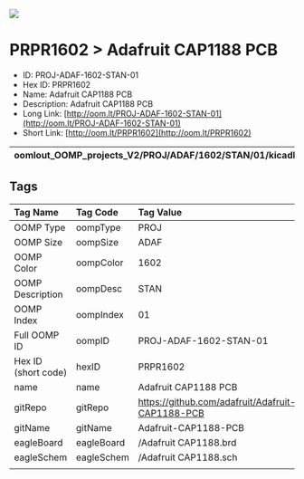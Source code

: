 


  
![][im]
# PRPR1602 > Adafruit CAP1188 PCB

- ID: PROJ-ADAF-1602-STAN-01
- Hex ID: PRPR1602
- Name: Adafruit CAP1188 PCB
- Description: Adafruit CAP1188 PCB
- Long Link: [http://oom.lt/PROJ-ADAF-1602-STAN-01](http://oom.lt/PROJ-ADAF-1602-STAN-01)
- Short Link: [http://oom.lt/PRPR1602](http://oom.lt/PRPR1602)
  

|oomlout_OOMP_projects_V2/PROJ/ADAF/1602/STAN/01/kicadPcb3dFront.png|oomlout_OOMP_projects_V2/PROJ/ADAF/1602/STAN/01/kicadPcb3dBack.png|oomlout_OOMP_projects_V2/PROJ/ADAF/1602/STAN/01/kicadPcb3d.png||
| :---: | :---: | :---: | :---: |

## Tags
  

|Tag Name|Tag Code|Tag Value|
| :--- | :--- | :--- |
|OOMP Type|oompType|PROJ|
|OOMP Size|oompSize|ADAF|
|OOMP Color|oompColor|1602|
|OOMP Description|oompDesc|STAN|
|OOMP Index|oompIndex|01|
|Full OOMP ID|oompID|PROJ-ADAF-1602-STAN-01|
|Hex ID (short code)|hexID|PRPR1602|
|name|name|Adafruit CAP1188 PCB|
|gitRepo|gitRepo|https://github.com/adafruit/Adafruit-CAP1188-PCB|
|gitName|gitName|Adafruit-CAP1188-PCB|
|eagleBoard|eagleBoard|/Adafruit CAP1188.brd|
|eagleSchem|eagleSchem|/Adafruit CAP1188.sch|
||||



[im]: PROJ/ADAF/1602/STAN/01/kicadPcb3d_450.png
